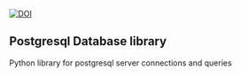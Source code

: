 [![DOI](https://zenodo.org/badge/253443865.svg)](https://zenodo.org/badge/latestdoi/253443865)

## Postgresql Database library

 Python library for postgresql server connections and queries
